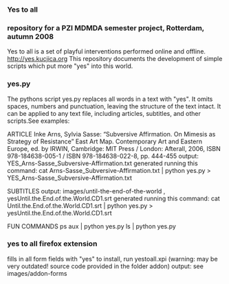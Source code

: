 ### Yes to all 
### repository for a PZI MDMDA semester project, Rotterdam, autumn 2008

Yes to all is a set of playful interventions performed online and offline. 
http://yes.kucjica.org
This repository documents the development of simple scripts which put more "yes" into this world.

### yes.py

The pythons script yes.py replaces all words in a text with "yes". It omits spaces, numbers and punctuation, leaving the structure of the text intact. It can be applied to any text file, including articles, subtitles, and other scripts.See examples: 

ARTICLE
Inke Arns, Sylvia Sasse: “Subversive Affirmation. On Mimesis as Strategy of Resistance”
East Art Map. Contemporary Art and Eastern Europe, ed. by IRWIN, Cambridge: MIT Press / London: Afterall, 2006, ISBN 978-184638-005-1 / ISBN 978-184638-022-8, pp. 444-455
output: YES_Arns-Sasse_Subversive-Affirmation.txt
generated running this command:
cat Arns-Sasse_Subversive-Affirmation.txt | python yes.py > YES_Arns-Sasse_Subversive-Affirmation.txt

SUBTITLES
output: images/until-the-end-of-the-world , yesUntil.the.End.of.the.World.CD1.srt
generated running this command:
cat Until.the.End.of.the.World.CD1.srt | python yes.py > yesUntil.the.End.of.the.World.CD1.srt

FUN COMMANDS
ps aux | python yes.py 
ls | python yes.py

### yes to all firefox extension
fills in all form fields with "yes" 
to install, run yestoall.xpi (warning: may be very outdated! source code provided in the folder addon)
output: see images/addon-forms

